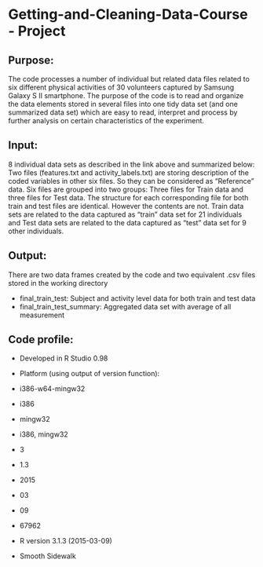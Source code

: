 # Getting-and-Cleaning-Data-Course - Project
## Purpose: 
The code processes a number of individual but related data files related to six different physical activities of 30 
volunteers captured by Samsung Galaxy S II smartphone. The purpose of the code is to read and organize the data elements 
stored in several files into one tidy data set (and one summarized data set) which are easy to read, interpret and process by 
further analysis on certain characteristics of the experiment.

## Input: 
8 individual data sets as described in the link above and summarized below:
Two files (features.txt and activity_labels.txt) are storing description of the coded variables in other six files. So they 
can be considered as “Reference” data.
Six files are grouped into two groups: Three files for Train data and three files for Test data. The structure for each 
corresponding file for both train and test files are identical. However the contents are not. Train data sets are related to 
the data captured as “train” data set for 21 individuals and Test data sets are related to the data captured as “test” data 
set for 9 other individuals.

## Output:
There are two data frames created by the code and two equivalent .csv files stored in the working directory
* final_train_test: Subject and activity level data for both train and test data
*	final_train_test_summary: Aggregated data set with average of all measurement 

## Code profile:
* Developed in R Studio 0.98
* Platform (using output of version function):
* i386-w64-mingw32
* i386
* mingw32
* i386, mingw32

* 3
* 1.3
* 2015
* 03
* 09
* 67962
* R version 3.1.3 (2015-03-09)
* Smooth Sidewalk
